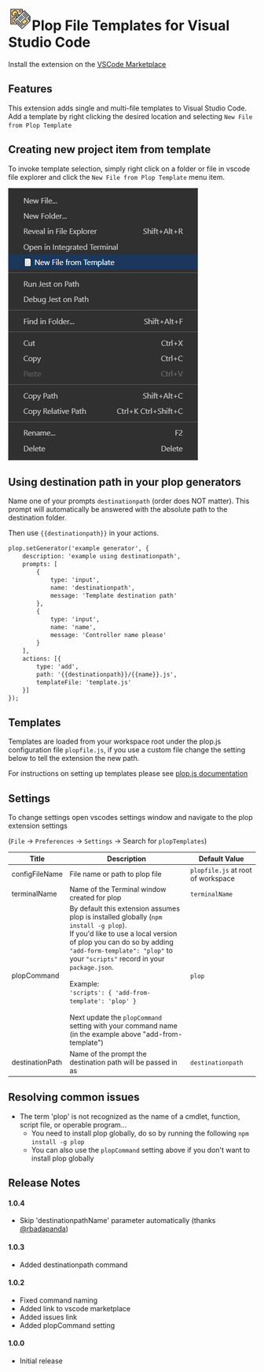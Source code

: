 # <img src="https://raw.githubusercontent.com/samkirkland/plop-templates/master/resources/logo.png" width="48">Plop File Templates for Visual Studio Code

Install the extension on the [VSCode Marketplace](https://marketplace.visualstudio.com/items?itemName=SamKirkland.plop-templates)

## Features
This extension adds single and multi-file templates to Visual Studio Code.
Add a template by right clicking the desired location and selecting `New File from Plop Template`


## Creating new project item from template 
To invoke template selection, simply right click on a folder or file in vscode file explorer and click the `New File from Plop Template` menu item.

<img src="https://raw.githubusercontent.com/samkirkland/plop-templates/master/resources/menu.png">


## Using destination path in your plop generators
Name one of your prompts `destinationpath` (order does NOT matter). This prompt will automatically be answered with the absolute path to the destination folder.

Then use `{{destinationpath}}` in your actions.

```
plop.setGenerator('example generator', {
    description: 'example using destinationpath',
    prompts: [
        {
            type: 'input',
            name: 'destinationpath',
            message: 'Template destination path'
        },
        {
            type: 'input',
            name: 'name',
            message: 'Controller name please'
        }
    ],
    actions: [{
        type: 'add',
        path: '{{destinationpath}}/{{name}}.js',
        templateFile: 'template.js'
    }]
});
```


## Templates
Templates are loaded from your workspace root under the plop.js configuration file `plopfile.js`, if you use a custom file change the setting below to tell the extension the new path.

For instructions on setting up templates please see [plop.js documentation](https://plopjs.com/)

## Settings
To change settings open vscodes settings window and navigate to the plop extension settings

(`File` &rarr; `Preferences` &rarr; `Settings` &rarr; Search for `plopTemplates`)


| Title | Description | Default Value |
| ----- | ----------- | ------------- |
| configFileName | File name or path to plop file | `plopfile.js` at root of workspace |
| terminalName | Name of the Terminal window created for plop | `terminalName` |
| plopCommand | By default this extension assumes plop is installed globally (`npm install -g plop`).<br>If you'd like to use a local version of plop you can do so by adding `"add-form-template": "plop"` to your `"scripts"` record in your `package.json`.<br><br>Example:<br>```'scripts': { 'add-from-template': 'plop' }```<br><br>Next update the `plopCommand` setting with your command name (in the example above "add-from-template") | `plop` |
| destinationPath | Name of the prompt the destination path will be passed in as | `destinationpath` |

## Resolving common issues
* The term 'plop' is not recognized as the name of a cmdlet, function, script file, or operable program...
  * You need to install plop globally, do so by running the following `npm install -g plop`
  * You can also use the `plopCommand` setting above if you don't want to install plop globally

## Release Notes

#### 1.0.4
- Skip 'destinationpathName' parameter automatically (thanks [@rbadapanda](https://github.com/rbadapanda))

#### 1.0.3
- Added destinationpath command

#### 1.0.2
- Fixed command naming
- Added link to vscode marketplace
- Added issues link
- Added plopCommand setting

#### 1.0.0
- Initial release
